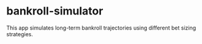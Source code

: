 # bankroll-simulator
This app simulates long-term bankroll trajectories using different bet sizing strategies.
